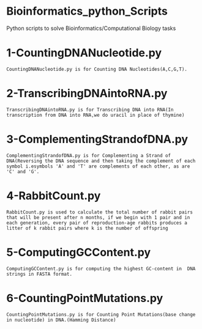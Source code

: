 # Bioinformatics_python_Scripts
Python scripts to solve Bioinformatics/Computational Biology tasks

# 1-CountingDNANucleotide.py 
    CountingDNANucleotide.py is for Counting DNA Nucleotides(A,C,G,T).
# 2-TranscribingDNAintoRNA.py
    TranscribingDNAintoRNA.py is for Transcribing DNA into RNA(In transcription from DNA into RNA,we do uracil in place of thymine)
# 3-ComplementingStrandofDNA.py
    ComplementingStrandofDNA.py is for Complementing a Strand of DNA(Reversing the DNA sequence and then taking the complement of each symbol i.esymbols 'A' and 'T' are complements of each other, as are 'C' and 'G'.
# 4-RabbitCount.py
    RabbitCount.py is used to calculate the total number of rabbit pairs that will be present after n months, if we begin with 1 pair and in each generation, every pair of reproduction-age rabbits produces a litter of k rabbit pairs where k is the number of offspring
# 5-ComputingGCContent.py 
    ComputingGCContent.py is for computing the highest GC-content in  DNA strings in FASTA format.
# 6-CountingPointMutations.py
    CountingPointMutations.py is for Counting Point Mutations(base change in nucleotide) in DNA.(Hamming Distance)
